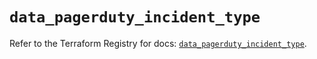 # `data_pagerduty_incident_type`

Refer to the Terraform Registry for docs: [`data_pagerduty_incident_type`](https://registry.terraform.io/providers/pagerduty/pagerduty/3.19.2/docs/data-sources/incident_type).
